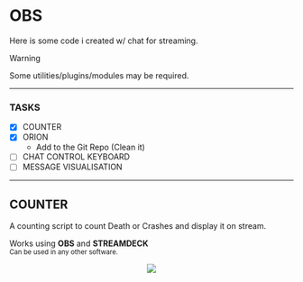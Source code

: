 # OBS

Here is some code i created w/ chat for streaming.

> [!WARNING]  
> Some utilities/plugins/modules may be required.

---
### TASKS 
- [x] COUNTER
- [x] ORION
    - Add to the Git Repo (Clean it)
- [ ] CHAT CONTROL KEYBOARD 
- [ ] MESSAGE VISUALISATION

---
## COUNTER 

A counting script to count Death or Crashes and display it on stream.

Works using **OBS** and **STREAMDECK** 
<br><sub> Can be used in any other software.</sub>
<p align="center">
    <img src="https://github.com/user-attachments/assets/2785f589-79cc-4eee-8cdb-a61217403f5d" >
</p>
